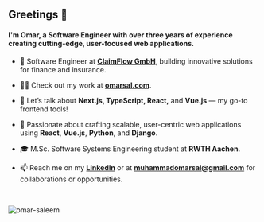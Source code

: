 <h2 align="left">Greetings 👋</h2>
<h4 align="left">I'm Omar, a Software Engineer with over three years of experience creating cutting-edge, user-focused web applications.</h4>

- 🔭 Software Engineer at [**ClaimFlow GmbH**](https://en.claimflow.de/), building innovative solutions for finance and insurance.

- 👨‍💻 Check out my work at [**omarsal.com**](https://omarsal.com).

- 💬 Let’s talk about **Next.js, TypeScript, React,** and **Vue.js** — my go-to frontend tools!

- 🌱 Passionate about crafting scalable, user-centric web applications using **React**, **Vue.js**, **Python**, and **Django**.

- 🎓 M.Sc. Software Systems Engineering student at **RWTH Aachen**.

- 📫 Reach me on my [**LinkedIn**](https://linkedin.com/in/m-omar-sal) or at [**muhammadomarsal@gmail.com**](mailto:muhammadomarsal@gmail.com?subject=Let's%20get%20in%20touch!%20%5B%20Your%20Reason%20%5D&body=Hey%20Omar!%0D%0A%0D%0AName%3A%20%5B%20Your%20Name%20%5D%0D%0ACategory%3A%20%5B%20Discussion%20%7C%20Invitation%20%7C%20Opportunity%20%7C%20Collaboration%20%7C%20Other%20%5D%0D%0A%0D%0A%5B%20Your%20Message%20%5D) for collaborations or opportunities.

<br />

<p align="left"> <img src="https://komarev.com/ghpvc/?username=omar-saleem&label=Profile%20views&color=0e75b6&style=flat" alt="omar-saleem" /> </p>


